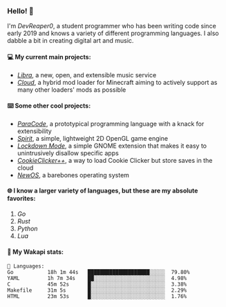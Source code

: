 ### Hello! 👋

I'm _DevReaper0_, a student programmer who has been writing code since early 2019 and knows a variety of different programming languages. I also dabble a bit in creating digital art and music.

#### 💻 My current main projects:

-   _[Libra](https://github.com/LibraMusic)_, a new, open, and extensible music service
-   _[Cloud](https://github.com/CloudLoaderMC/CloudLoader)_, a hybrid mod loader for Minecraft aiming to actively support as many other loaders' mods as possible

#### ⌨️ Some other cool projects:

-   _[ParaCode](https://github.com/ParaCodeLang/ParaCode)_, a prototypical programming language with a knack for extensibility
-   _[Spirit](https://gitlab.com/DevReaper0/SpiritEngine)_, a simple, lightweight 2D OpenGL game engine
-   _[Lockdown Mode](https://github.com/DevReaper0/GNOME-LockdownMode)_, a simple GNOME extension that makes it easy to unintrusively disallow specific apps
-   _[CookieClicker++](https://github.com/DevReaper0/CookieClickerPlusPlus)_, a way to load Cookie Clicker but store saves in the cloud
-   _[NewOS](https://github.com/DevReaper0/NewOS)_, a barebones operating system

#### 🌐 I know a larger variety of languages, but these are my absolute favorites:

1. _Go_
2. _Rust_
3. _Python_
4. _Lua_

#### 📡 My Wakapi stats:

```text
💾 Languages:
Go           18h 1m 44s   ████████████████████░░░░░  79.80%
YAML         1h 7m 34s    ██░░░░░░░░░░░░░░░░░░░░░░░  4.98%
C            45m 52s      █░░░░░░░░░░░░░░░░░░░░░░░░  3.38%
Makefile     31m 5s       █░░░░░░░░░░░░░░░░░░░░░░░░  2.29%
HTML         23m 53s      █░░░░░░░░░░░░░░░░░░░░░░░░  1.76%
```
